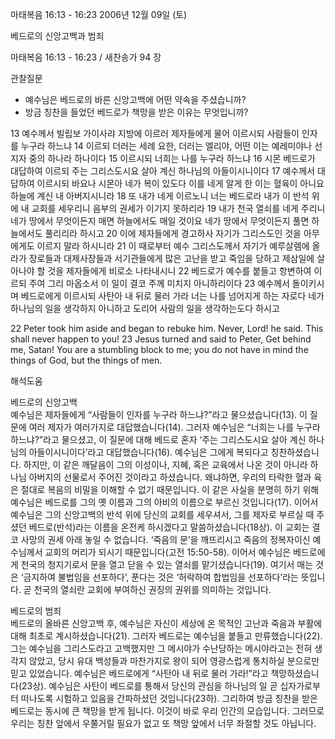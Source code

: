 마태복음 16:13 - 16:23 
2006년 12월 09일 (토)

베드로의 신앙고백과 범죄



마태복음 16:13 - 16:23 / 새찬송가 94 장


관찰질문
- 예수님은 베드로의 바른 신앙고백에 어떤 약속을 주셨습니까?
- 방금 칭찬을 들었던 베드로가 책망을 받은 이유는 무엇입니까?

13 예수께서 빌립보 가이사랴 지방에 이르러 제자들에게 물어 이르시되 사람들이 인자를 누구라 하느냐 14 이르되 더러는 세례 요한, 더러는 엘리야, 어떤 이는 예레미야나 선지자 중의 하나라 하나이다 15 이르시되 너희는 나를 누구라 하느냐 16 시몬 베드로가 대답하여 이르되 주는 그리스도시요 살아 계신 하나님의 아들이시니이다 17 예수께서 대답하여 이르시되 바요나 시몬아 네가 복이 있도다 이를 네게 알게 한 이는 혈육이 아니요 하늘에 계신 내 아버지시니라 18 또 내가 네게 이르노니 너는 베드로라 내가 이 반석 위에 내 교회를 세우리니 음부의 권세가 이기지 못하리라 19 내가 천국 열쇠를 네게 주리니 네가 땅에서 무엇이든지 매면 하늘에서도 매일 것이요 네가 땅에서 무엇이든지 풀면 하늘에서도 풀리리라 하시고 20 이에 제자들에게 경고하사 자기가 그리스도인 것을 아무에게도 이르지 말라 하시니라 21 이 때로부터 예수 그리스도께서 자기가 예루살렘에 올라가 장로들과 대제사장들과 서기관들에게 많은 고난을 받고 죽임을 당하고 제삼일에 살아나야 할 것을 제자들에게 비로소 나타내시니 22 베드로가 예수를 붙들고 항변하여 이르되 주여 그리 마옵소서 이 일이 결코 주께 미치지 아니하리이다 23 예수께서 돌이키시며 베드로에게 이르시되 사탄아 내 뒤로 물러 가라 너는 나를 넘어지게 하는 자로다 네가 하나님의 일을 생각하지 아니하고 도리어 사람의 일을 생각하는도다 하시고  

22  Peter took him aside and began to rebuke him. Never, Lord! he said. This shall never happen to you! 23  Jesus turned and said to Peter, Get behind me, Satan! You are a stumbling block to me; you do not have in mind the things of God, but the things of men.

해석도움





베드로의 신앙고백  
예수님은 제자들에게 “사람들이 인자를 누구라 하느냐?”라고 물으셨습니다(13). 이 질문에 여러 제자가 여러가지로 대답했습니다(14). 그러자 예수님은 “너희는 나를 누구라 하느냐?”라고 물으셨고, 이 질문에 대해 베드로 혼자 ‘주는 그리스도시요 살아 계신 하나님의 아들이시니이다’라고 대답했습니다(16). 예수님은 그에게 복되다고 칭찬하셨습니다. 하지만, 이 같은 깨달음이 그의 이성이나, 지혜, 혹은 교육에서 나온 것이 아니라 하나님 아버지의 선물로서 주어진 것이라고 하셨습니다. 왜냐하면, 우리의 타락한 혈과 육은 절대로 복음의 비밀을 이해할 수 없기 때문입니다. 이 같은 사실을 분명히 하기 위해 예수님은 베드로를 그의 옛 이름과 그의 아비의 이름으로 부르신 것입니다(17). 이어서 예수님은 그의 신앙고백의 반석 위에 당신의 교회를 세우셔서, 그를 제자로 부르실 때 주셨던 베드로(반석)라는 이름을 온전케 하시겠다고 말씀하셨습니다(18상). 이 교회는 결코 사망의 권세 아래 놓일 수 없습니다. ‘죽음의 문’을 깨뜨리시고 죽음의 정복자이신 예수님께서 교회의 머리가 되시기 때문입니다(고전 15:50-58). 이어서 예수님은 베드로에게 천국의 청지기로서 문을 열고 닫을 수 있는 열쇠를 맡기셨습니다(19). 여기서 매는 것은 ‘금지하여 불법임을 선포하다’, 푼다는 것은 ‘허락하여 합법임을 선포하다’라는 뜻입니다. 곧 천국의 열쇠란 교회에 부여하신 권징의 권위를 의미하는 것입니다.  

베드로의 범죄  
베드로의 올바른 신앙고백 후, 예수님은 자신이 세상에 온 목적인 고난과 죽음과 부활에 대해 최초로 계시하셨습니다(21). 그러자 베드로는 예수님을 붙들고 만류했습니다(22). 그는 예수님을 그리스도라고 고백했지만 그 메시야가 수난당하는 메시야라고는 전혀 생각지 않았고, 당시 유대 백성들과 마찬가지로 왕이 되어 영광스럽게 통치하실 분으로만 믿고 있었습니다. 예수님은 베드로에게 “사탄아 내 뒤로 물러 가라!”라고 책망하셨습니다(23상). 예수님은 사탄이 베드로를 통해서 당신의 관심을 하나님의 일 곧 십자가로부터 떠나도록 시험하고 있음을 간파하셨던 것입니다(23하). 그리하여 방금 칭찬을 받은 베드로는 동시에 큰 책망을 받게 됩니다. 이것이 바로 우리 인간의 모습입니다. 그러므로 우리는 칭찬 앞에서 우쭐거릴 필요가 없고 또 책망 앞에서 너무 좌절할 것도 아닙니다.
